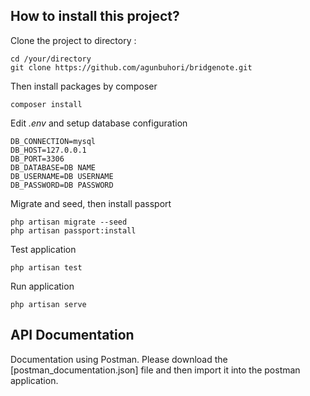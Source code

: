 ## How to install this project?

Clone the project to directory :

```
cd /your/directory
git clone https://github.com/agunbuhori/bridgenote.git
```

Then install packages by composer

```
composer install
```

Edit *.env* and setup database configuration
```
DB_CONNECTION=mysql
DB_HOST=127.0.0.1
DB_PORT=3306
DB_DATABASE=DB NAME
DB_USERNAME=DB USERNAME
DB_PASSWORD=DB PASSWORD
```

Migrate and seed, then install passport
```
php artisan migrate --seed
php artisan passport:install
```

Test application
```
php artisan test
```

Run application
```
php artisan serve
```

## API Documentation

Documentation using Postman. Please download the [postman_documentation.json] file and then import it into the postman application.
